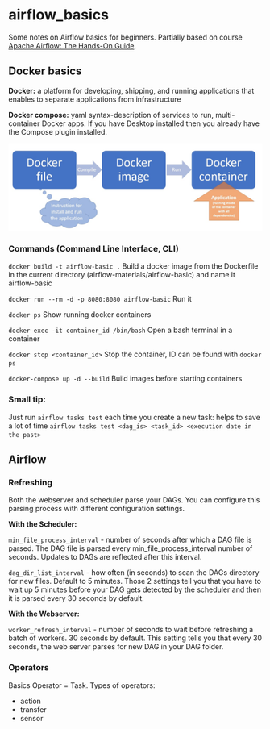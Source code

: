 # airflow_basics
Some notes on Airflow basics for beginners. Partially based on course [Apache Airflow: The Hands-On Guide](https://udemy.com/course/the-ultimate-hands-on-course-to-master-apache-airflow). 

## Docker basics
**Docker:** a platform for developing, shipping, and running applications that  enables to separate applications from  infrastructure

**Docker compose:** yaml syntax-description of services to run, multi-container Docker apps. If you have Desktop installed then you already have the Compose plugin installed.

![](https://github.com/tashatsar/airflow_basics/blob/main/photo_2022-08-23_23-40-33.jpg)

### Commands (Command Line Interface, CLI)
`docker build -t airflow-basic .` Build a docker image from the Dockerfile in the current directory (airflow-materials/airflow-basic)  and name it airflow-basic

`docker run --rm -d -p 8080:8080 airflow-basic` Run it

`docker ps` Show running docker containers

`docker exec -it container_id /bin/bash` Open a bash terminal in a container

`docker stop <container_id>` Stop the container, ID can be found with `docker ps`

`docker-compose up -d --build` Build images before starting containers

### Small tip:
Just run `airflow tasks test` each time you  create a new task: helps to save a lot of time
`airflow tasks test <dag_is> <task_id> <execution date in the past>`

## Airflow 
### Refreshing
Both the webserver and scheduler parse your DAGs. You can configure this parsing process with different configuration settings.

**With the Scheduler:**

`min_file_process_interval` - number of seconds after which a DAG file is parsed. The DAG file is parsed every min_file_process_interval number of seconds. Updates to DAGs are reflected after this interval.

`dag_dir_list_interval` - how often (in seconds) to scan the DAGs directory for new files. Default to 5 minutes.
Those 2 settings tell you that you have to wait up 5 minutes before your DAG gets detected by the scheduler and then it is parsed every 30 seconds by default.

**With the Webserver:**

`worker_refresh_interval` - number of seconds to wait before refreshing a batch of workers. 30 seconds by default.
This setting tells you that every 30 seconds, the web server parses for new DAG in your DAG folder.

### Operators 
Basics
Operator = Task. Types of operators: 
- action
- transfer
- sensor
